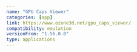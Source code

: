 ```yaml
---
name: "GPU Caps Viewer"
categories: [app]
link: https://www.ozone3d.net/gpu_caps_viewer/
compatibility: emulation
versionFrom: "1.56.0.0"
type: applications
---
```


